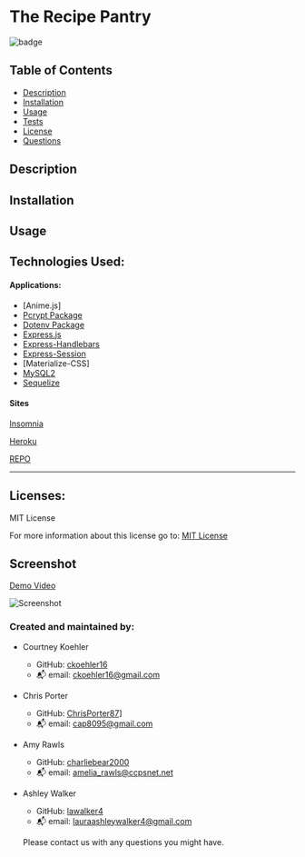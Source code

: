 # The Recipe Pantry

![badge](https://img.shields.io/badge/License-MIT-yellow.svg)

## Table of Contents
- [Description](#description)
- [Installation](#installation)
- [Usage](#usage)
- [Tests](#tests)
- [License](#license)
- [Questions](#questions)

## Description



## Installation


## Usage


## Technologies Used:

#### Applications:

- [Anime.js]
- [Pcrypt Package](https://www.npmjs.com/package/bcrypt)
- [Dotenv Package](https://www.npmjs.com/package/dotenv)
- [Express.js](https://expressjs.com/en/starter/installing.html)
- [Express-Handlebars](https://handlebarsjs.com/guide/builtin-helpers.html#if)
- [Express-Session](https://www.npmjs.com/package/express-session)
- [Materialize-CSS]
- [MySQL2](https://www.mysql.com/)
- [Sequelize](https://sequelize.org/)

#### Sites

[Insomnia](https://insomnia.rest/)

[Heroku](www.heroku.com)

[REPO]()

---

## Licenses:

MIT License

For more information about this license go to: [MIT License](http://choosealicense.com/licenses/mit//apl-3.0/)

## Screenshot

[Demo Video]()

![Screenshot]()

### Created and maintained by:

- Courtney Koehler
    - GitHub: [ckoehler16](https://github.com/ckoehler16)
    - :mailbox_with_mail: email: ckoehler16@gmail.com
- Chris Porter
    - GitHub: [ChrisPorter87](https://github.com/ChrisPorter87)]
    - :mailbox_with_mail: email: cap8095@gmail.com
- Amy Rawls
    - GitHub: [charliebear2000](https://github.com/charliebear2000)
    - :mailbox_with_mail: email: amelia_rawls@ccpsnet.net
- Ashley Walker
    - GitHub: [lawalker4](https://github.com/lawalker4)
    - :mailbox_with_mail: email: lauraashleywalker4@gmail.com 

    Please contact us with any questions you might have.

